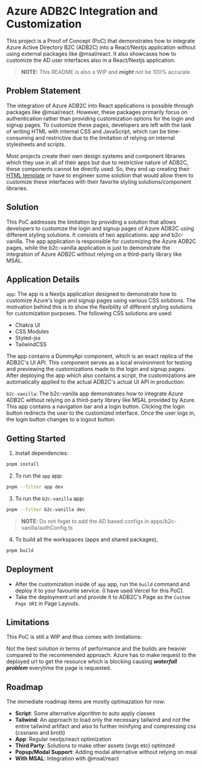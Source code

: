 # Azure ADB2C Integration and Customization

This project is a Proof of Concept (PoC) that demonstrates how to integrate Azure Active Directory B2C (ADB2C) into a React/Nextjs application without using external packages like @msal/react. It also showcases how to customize the AD user interfaces also in a React/Nextjs application.

> **NOTE:** This README is also a WIP and **_might_** not be 100% accurate.

## Problem Statement

The integration of Azure ADB2C into React applications is possible through packages like @msal/react. However, these packages primarily focus on authentication rather than providing customization options for the login and signup pages. To customize these pages, developers are left with the task of writing HTML with internal CSS and JavaScript, which can be time-consuming and restrictive due to the limitation of relying on internal stylesheets and scripts.

Most projects create their own design systems and component libraries which they use in all of their apps but due to restrictive nature of ADB2C, these components cannot be directly used. So, they end up creating their [HTML template](https://learn.microsoft.com/en-us/azure/active-directory-b2c/customize-ui-with-html?pivots=b2c-user-flow) or have to engineer some solution that would allow them to customize these interfaces with their favorite styling solutions/component libraries.

## Solution

This PoC addresses the limitation by providing a solution that allows developers to customize the login and signup pages of Azure ADB2C using different styling solutions. It consists of two applications: app and b2c-vanilla. The app application is responsible for customizing the Azure ADB2C pages, while the b2c-vanilla application is just to demonstrate the integration of Azure ADB2C without relying on a third-party library like MSAL.

## Application Details

`app`: The app is a Nextjs application designed to demonstrate how to customize Azure's login and signup pages using various CSS solutions. The motivation behind this is to show the flexibility of different styling solutions for customization purposes. The following CSS solutions are used:

- Chakra UI
- CSS Modules
- Styled-jsx
- TailwindCSS

The app contains a DummyApi component, which is an exact replica of the ADB2C's UI API. This component serves as a local environment for testing and previewing the customizations made to the login and signup pages. After deploying the app which also contains a script, the customizations are automatically applied to the actual ADB2C's actual UI API in production.

`b2c-vanilla`: The b2c-vanilla app demonstrates how to integrate Azure ADB2C without relying on a third-party library like MSAL provided by Azure. This app contains a navigation bar and a login button. Clicking the login button redirects the user to the customized interface. Once the user logs in, the login button changes to a logout button.

## Getting Started

1. Install dependencies:

```sh
pnpm install
```

2. To run the `app` app:

```sh
pnpm --filter app dev
```

3. To run the `b2c-vanilla` app:

```sh
pnpm --filter b2c-vanilla dev
```

> **NOTE:** Do not foget to add the AD based configs in apps/b2c-vanilla/authConfig.ts

4. To build all the workspaces (apps and shared packages),

```sh
pnpm build
```

## Deployment

- After the customization inside of `app` app, run the `build` command and deploy it to your favourite service. (I have used Vercel for this PoC).
- Take the deployment url and provide it to ADB2C's Page as the `Custom Page URI` in Page Layouts.

## Limitations

This PoC is still a WIP and thus comes with limitations:

Not the best solution in terms of performance and the builds are heavier compared to the recommended approach. Azure has to make request to the deployed url to get the resource which is blocking causing **_waterfall problem_** everytime the page is requested.

## Roadmap

The immediate roadmap items are mostly optimazation for now:

- **Script**: Some alternative algorithm to auto apply classes
- **Tailwind**: An approach to load only the necessary tailwind and not the entire tailwind artifact and also to further minifying and compressing css (cssnano and brotli)
- **App**: Regular nextjs/react optimization
- **Third Party**: Solutions to make other assets (svgs etc) optimzed
- **Popup/Modal Support**: Adding modal alternative without relying on msal
- **With MSAL**: Integration with @msal/react
